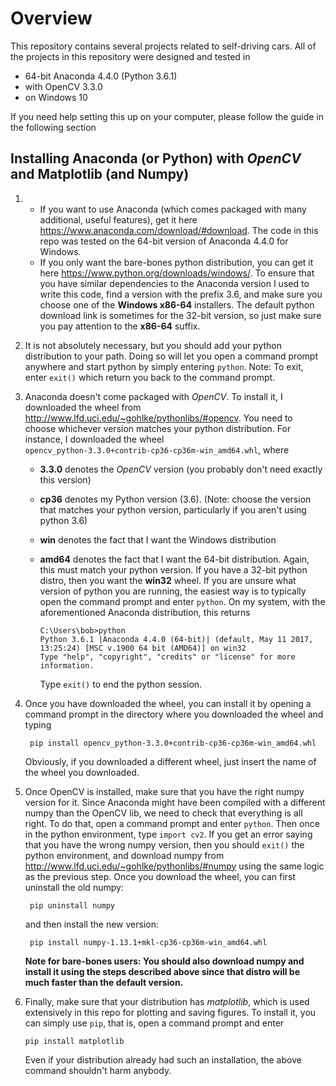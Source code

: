 # Overview 

This repository contains several projects related to self-driving cars. 
All of the projects in this repository were designed and tested in
- 64-bit Anaconda 4.4.0 (Python 3.6.1)
- with OpenCV 3.3.0
- on Windows 10

If you need help setting this up on your computer, please follow the guide in the
following section

## Installing Anaconda (or Python) with *OpenCV* and Matplotlib (and Numpy)
1. 
    - If you want to use Anaconda (which comes packaged with many additional, useful features), get it here https://www.anaconda.com/download/#download. The code in this repo was tested on the 64-bit version of Anaconda 4.4.0 for Windows.
    - If you only want the bare-bones python distribution, you can get it here
https://www.python.org/downloads/windows/. To
ensure that you have similar dependencies to the Anaconda version I used to write this code,
find a version with the prefix 3.6, and make sure you choose one of the **Windows x86-64** installers.
The default python download link is sometimes for the 32-bit version, so just make sure you pay attention to the **x86-64** suffix.

1. It is not absolutely necessary, but you should add your python distribution to your path. Doing
so will let you open a command prompt anywhere and start python by simply entering `python`. Note: To exit, enter `exit()` which return you back to the command prompt.

1. Anaconda doesn't come packaged with *OpenCV*.
To install it, I downloaded the wheel from http://www.lfd.uci.edu/~gohlke/pythonlibs/#opencv.
You need to choose whichever version matches your python distribution. For instance, I downloaded the wheel `opencv_python‑3.3.0+contrib‑cp36‑cp36m‑win_amd64.whl`, where
    - **3.3.0** denotes the *OpenCV* version (you probably don't need exactly this version)
    - **cp36** denotes my Python version (3.6). (Note: choose the version that matches your python version, particularly if you aren't using python 3.6)
    - **win** denotes the fact that I want the Windows distribution
    - **amd64** denotes the fact that I want the 64-bit distribution. Again, this must match your python version. If you have a 32-bit python distro, then you want the **win32** wheel. If you are unsure what version of python you are running, the easiest way is to typically open the command prompt and enter `python`. On my system, with the aforementioned Anaconda distribution, this returns
    
          C:\Users\bob>python
          Python 3.6.1 |Anaconda 4.4.0 (64-bit)| (default, May 11 2017, 13:25:24) [MSC v.1900 64 bit (AMD64)] on win32
          Type "help", "copyright", "credits" or "license" for more information.

      Type `exit()` to end the python session.

1. Once you have downloaded the wheel, you can install it by opening a command prompt in the directory where you downloaded the wheel and typing

        pip install opencv_python‑3.3.0+contrib‑cp36‑cp36m‑win_amd64.whl
        
    Obviously, if you downloaded a different wheel, just insert the name of the wheel you downloaded.

1. Once OpenCV is installed, make sure that you have the right numpy version for it.
Since Anaconda might have been compiled with a different numpy than the OpenCV lib,
we need to check that everything is all right. To do that, open a command prompt and
enter `python`. Then once in the python environment, type `import cv2`. If
you get an error saying that you have the wrong numpy version, then you should `exit()` the python environment, and download
numpy from http://www.lfd.uci.edu/~gohlke/pythonlibs/#numpy using the same logic as the previous step. Once you download the wheel, you can first uninstall the old numpy:

        pip uninstall numpy

    and then install the new version:

        pip install numpy‑1.13.1+mkl‑cp36‑cp36m‑win_amd64.whl

    **Note for bare-bones users: You should also download numpy and install it using the steps described above since that distro will be much faster than the default version.**

1.  Finally, make sure that your distribution has *matplotlib*, which is used extensively in this repo for plotting and saving figures. To install it, you can simply use `pip`, that is, open a command prompt and enter

        pip install matplotlib

    Even if your distribution already had such an installation, the above command shouldn't harm anybody.

